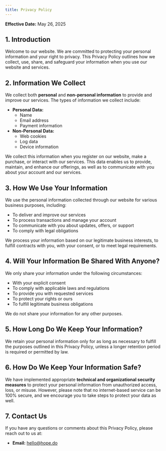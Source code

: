 ```yaml
---
title: Privacy Policy
---
```

**Effective Date:** May 26, 2025

## 1. Introduction

Welcome to our website. We are committed to protecting your personal information and your right to privacy. This Privacy Policy outlines how we collect, use, share, and safeguard your information when you use our website and services.

## 2. Information We Collect

We collect both **personal** and **non-personal information** to provide and improve our services. The types of information we collect include:

* **Personal Data:**
    * Name
    * Email address
    * Payment information
* **Non-Personal Data:**
    * Web cookies
    * Log data
    * Device information

We collect this information when you register on our website, make a purchase, or interact with our services. This data enables us to provide, maintain, and enhance our offerings, as well as to communicate with you about your account and our services.

## 3. How We Use Your Information

We use the personal information collected through our website for various business purposes, including:

* To deliver and improve our services
* To process transactions and manage your account
* To communicate with you about updates, offers, or support
* To comply with legal obligations

We process your information based on our legitimate business interests, to fulfill contracts with you, with your consent, or to meet legal requirements.

## 4. Will Your Information Be Shared With Anyone?

We only share your information under the following circumstances:

* With your explicit consent
* To comply with applicable laws and regulations
* To provide you with requested services
* To protect your rights or ours
* To fulfill legitimate business obligations

We do not share your information for any other purposes.

## 5. How Long Do We Keep Your Information?

We retain your personal information only for as long as necessary to fulfill the purposes outlined in this Privacy Policy, unless a longer retention period is required or permitted by law.

## 6. How Do We Keep Your Information Safe?

We have implemented appropriate **technical and organizational security measures** to protect your personal information from unauthorized access, loss, or misuse. However, please note that no internet-based service can be 100% secure, and we encourage you to take steps to protect your data as well.

## 7. Contact Us

If you have any questions or comments about this Privacy Policy, please reach out to us at:

* **Email:** hello@hope.do